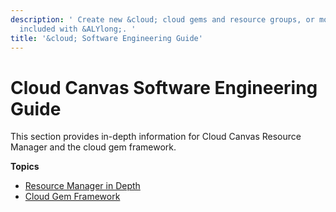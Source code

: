 ```yaml
---
description: ' Create new &cloud; cloud gems and resource groups, or modify the ones
  included with &ALYlong;. '
title: '&cloud; Software Engineering Guide'
---
```

# Cloud Canvas Software Engineering Guide<a name="cloud-canvas-soft-eng-intro"></a>

This section provides in\-depth information for Cloud Canvas Resource Manager and the cloud gem framework\.

**Topics**
+ [Resource Manager in Depth](/docs/userguide/gems/cloud-canvas/resource-manager-in-depth.md)
+ [Cloud Gem Framework](/docs/userguide/gems/cloud-canvas/framework-intro.md)